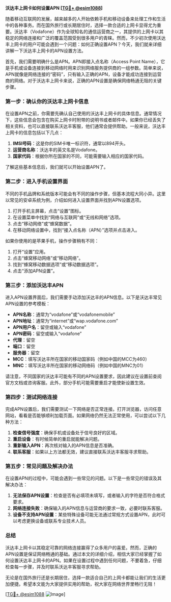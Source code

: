**沃达丰上网卡如何设置APN [[TG💪+ @esim1088](https://t.me/s/esim1088)]**

随着移动互联网的发展，越来越多的人开始依赖手机和移动设备来处理工作和生活中的各种事务。而在国外旅行或长期居住时，选择一款合适的上网卡显得尤为重要。沃达丰（Vodafone）作为全球知名的通信运营商之一，其提供的上网卡以其稳定的网络连接和广泛的覆盖范围受到很多用户的青睐。然而，不少初次使用沃达丰上网卡的用户可能会遇到一个问题：如何正确设置APN？今天，我们就来详细讲解一下沃达丰上网卡的APN设置方法。

首先，我们需要明确什么是APN。APN即接入点名称（Access Point Name），它是手机或设备连接到移动网络时用来识别网络服务提供商的一组参数。简单来说，APN就像是网络连接的“密码”，只有输入正确的APN，设备才能成功连接到运营商的网络。对于沃达丰上网卡来说，正确的APN设置是确保网络畅通无阻的关键步骤。

### **第一步：确认你的沃达丰上网卡信息**

在设置APN之前，你需要先确认自己使用的沃达丰上网卡的具体信息。通常情况下，这些信息会包含在购买上网卡时附带的说明书或者邮件中。如果你已经丢失了相关资料，也可以直接联系沃达丰客服，他们通常会提供帮助。一般来说，沃达丰上网卡的信息包括以下几点：

1. **IMSI号码**：这是你的SIM卡唯一标识符，通常以894开头。
2. **运营商名称**：沃达丰的英文名是Vodafone。
3. **国家代码**：根据你所在国家的不同，可能需要输入相应的国家代码。

了解这些基本信息后，我们就可以开始设置APN了。

### **第二步：进入手机设置界面**

不同的手机品牌和系统版本可能会有不同的操作步骤，但基本流程大同小异。这里以常见的安卓系统为例，介绍如何进入设置界面并找到APN设置选项。

1. 打开手机主屏幕，点击“设置”图标。
2. 在设置菜单中找到“网络与互联网”或“无线和网络”选项。
3. 点击“移动网络”或“蜂窝数据”。
4. 在移动网络设置中，找到“接入点名称（APN）”选项并点击进入。

如果你使用的是苹果手机，操作步骤稍有不同：

1. 打开“设置”应用。
2. 点击“蜂窝移动网络”或“移动网络”。
3. 找到“蜂窝移动数据选项”或“移动数据选项”。
4. 点击“添加APN设置”。

### **第三步：添加沃达丰APN**

进入APN设置界面后，我们需要手动添加沃达丰的APN信息。以下是沃达丰常见APN设置的参考模板：

- **APN名称**：通常为“vodafone”或“vodafonemobile”
- **APN地址**：通常为“internet”或“wap.vodafone.com”
- **APN用户名**：留空或输入“vodafone”
- **APN密码**：留空或输入“vodafone”
- **代理**：留空
- **端口**：留空
- **服务器**：留空
- **MCC**：填写沃达丰所在国家的移动国家码（例如中国的MCC为460）
- **MNC**：填写沃达丰所在国家的移动网络码（例如中国的MNC为01）

请注意，不同国家的沃达丰可能有不同的APN设置要求，因此建议在设置前查阅官方文档或咨询客服。此外，部分手机可能需要重启才能使新设置生效。

### **第四步：测试网络连接**

完成APN设置后，我们需要测试一下网络是否正常连接。打开浏览器，访问任意网站，看看是否能够顺利加载页面。如果网络仍然无法正常使用，可以尝试以下几种方法：

1. **检查信号强度**：确保手机或设备处于信号良好的区域。
2. **重启设备**：有时候简单的重启就能解决问题。
3. **重新输入APN**：再次核对输入的APN信息是否准确。
4. **联系客服**：如果以上方法都无效，建议直接联系沃达丰客服寻求帮助。

### **第五步：常见问题及解决办法**

在设置APN的过程中，可能会遇到一些常见的问题。以下是一些常见的错误及其解决办法：

1. **无法保存APN设置**：检查是否有必填项未填写，或者输入的字符是否符合格式要求。
2. **网络连接失败**：确保输入的APN信息与运营商的要求一致，必要时联系客服。
3. **设备不支持APN设置**：某些特殊设备可能无法通过常规方式设置APN，此时可以考虑更换设备或联系专业技术人员。

### **总结**

沃达丰上网卡以其稳定可靠的网络连接赢得了众多用户的喜爱。然而，正确的APN设置是保证网络畅通的基础。通过本文的详细介绍，相信大家已经掌握了如何设置沃达丰上网卡的APN。如果在设置过程中遇到任何问题，不要着急，仔细检查每一步骤，并及时联系沃达丰客服寻求帮助。

无论是在国外旅行还是长期居住，选择一款适合自己的上网卡都能让我们的生活更加便捷。希望本文能为大家提供实用的帮助，祝大家在网络世界里畅行无阻！

[[TG💪+ @esim1088](https://t.me/s/esim1088) ![Image](https://i.postimg.cc/4NQfJmqS/Snipaste-2025-05-13-00-14-12.png)]